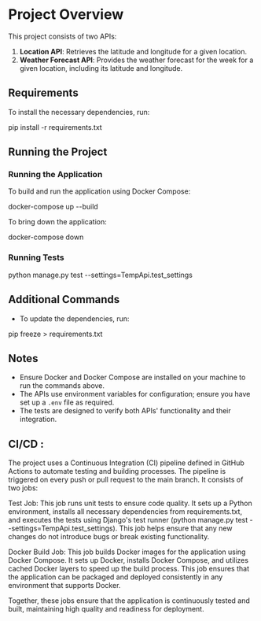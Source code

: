 
# Project Overview

This project consists of two APIs:

1. **Location API**: Retrieves the latitude and longitude for a given location.
2. **Weather Forecast API**: Provides the weather forecast for the week for a given location, including its latitude and longitude.

## Requirements

To install the necessary dependencies, run:

pip install -r requirements.txt

## Running the Project

### Running the Application

To build and run the application using Docker Compose:

docker-compose up --build

To bring down the application:

docker-compose down

### Running Tests

python manage.py test --settings=TempApi.test_settings

## Additional Commands

- To update the dependencies, run:

pip freeze > requirements.txt

## Notes

- Ensure Docker and Docker Compose are installed on your machine to run the commands above.
- The APIs use environment variables for configuration; ensure you have set up a `.env` file as required.
- The tests are designed to verify both APIs' functionality and their integration.

## CI/CD : 
The project uses a Continuous Integration (CI) pipeline defined in GitHub Actions to automate testing and building processes. The pipeline is triggered on every push or pull request to the main branch. It consists of two jobs:

Test Job: This job runs unit tests to ensure code quality. It sets up a Python environment, installs all necessary dependencies from requirements.txt, and executes the tests using Django's test runner (python manage.py test --settings=TempApi.test_settings). This job helps ensure that any new changes do not introduce bugs or break existing functionality.

Docker Build Job: This job builds Docker images for the application using Docker Compose. It sets up Docker, installs Docker Compose, and utilizes cached Docker layers to speed up the build process. This job ensures that the application can be packaged and deployed consistently in any environment that supports Docker.

Together, these jobs ensure that the application is continuously tested and built, maintaining high quality and readiness for deployment.